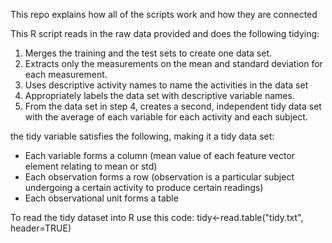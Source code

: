 This repo explains how all of the scripts work and how they are connected

This R script reads in the raw data provided and does the following tidying:
1. Merges the training and the test sets to create one data set.
2. Extracts only the measurements on the mean and standard deviation for 
   each measurement.
3. Uses descriptive activity names to name the activities in the data set
4. Appropriately labels the data set with descriptive variable names.
5. From the data set in step 4, creates a second, independent tidy data set 
   with the average of each variable for each activity and each subject.


the tidy variable satisfies the following, making it a tidy data set:
*  Each variable forms a column (mean value of each feature vector element 
   relating to mean or std)
*  Each observation forms a row (observation is a particular subject 
   undergoing a certain activity to produce certain readings)
*  Each observational unit forms a table


To read the tidy dataset into R use this code:
tidy<-read.table("tidy.txt", header=TRUE)